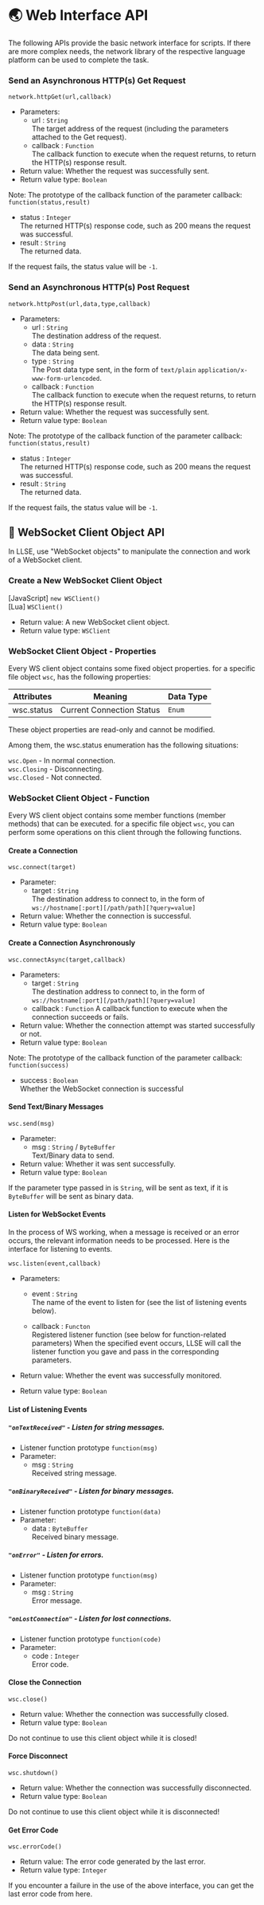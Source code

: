 # 🌏 Web Interface API

The following APIs provide the basic network interface for scripts.
If there are more complex needs, the network library of the respective language platform can be used to complete the task.

### Send an Asynchronous HTTP(s) Get Request  

`network.httpGet(url,callback)`

- Parameters: 
  - url : `String`  
    The target address of the request (including the parameters attached to the Get request).
  - callback : `Function`  
    The callback function to execute when the request returns, to return the HTTP(s) response result.
- Return value: Whether the request was successfully sent.
- Return value type: `Boolean`

Note: The prototype of the callback function of the parameter callback: `function(status,result)`  

- status : `Integer`    
  The returned HTTP(s) response code, such as 200 means the request was successful.
- result : `String`  
  The returned data.

If the request fails, the status value will be `-1`. 



### Send an Asynchronous HTTP(s) Post Request  

`network.httpPost(url,data,type,callback)`

- Parameters: 
  - url : `String`  
    The destination address of the request.
  - data : `String`  
    The data being sent.
  - type : `String`  
    The Post data type sent, in the form of `text/plain` `application/x-www-form-urlencoded`.
  - callback : `Function`  
    The callback function to execute when the request returns, to return the HTTP(s) response result.
- Return value: Whether the request was successfully sent.
- Return value type: `Boolean`

Note: The prototype of the callback function of the parameter callback: `function(status,result)`  

- status : `Integer`    
  The returned HTTP(s) response code, such as 200 means the request was successful.
- result : `String`  
  The returned data.

If the request fails, the status value will be `-1`.



## 🔌 WebSocket Client Object API

In LLSE, use "WebSocket objects" to manipulate the connection and work of a WebSocket client.

### Create a New WebSocket Client Object 

[JavaScript] `new WSClient()`  
[Lua] `WSClient()`

- Return value: A new WebSocket client object.
- Return value type: `WSClient`



### WebSocket Client Object - Properties

Every WS client object contains some fixed object properties. for a specific file object `wsc`, has the following properties:

| Attributes | Meaning                   | Data Type |
| ---------- | ------------------------- | --------- |
| wsc.status | Current Connection Status | `Enum`    |

These object properties are read-only and cannot be modified.

Among them, the wsc.status enumeration has the following situations:

`wsc.Open` - In normal connection.  
`wsc.Closing` - Disconnecting.  
`wsc.Closed` - Not connected.



### WebSocket Client Object - Function

Every WS client object contains some member functions (member methods) that can be executed. for a specific file object `wsc`, you can perform some operations on this client through the following functions.

#### Create a Connection

`wsc.connect(target)`

- Parameter: 
  - target : `String`  
    The destination address to connect to, in the form of `ws://hostname[:port][/path/path][?query=value]`
- Return value: Whether the connection is successful.
- Return value type: `Boolean` 



#### Create a Connection Asynchronously

`wsc.connectAsync(target,callback)`

- Parameters: 
  - target : `String`  
    The destination address to connect to, in the form of `ws://hostname[:port][/path/path][?query=value]`
  - callback : `Function`
    A callback function to execute when the connection succeeds or fails.
- Return value: Whether the connection attempt was started successfully or not.
- Return value type: `Boolean` 

Note: The prototype of the callback function of the parameter callback: `function(success)`  

- success : `Boolean`    
  Whether the WebSocket connection is successful 



#### Send Text/Binary Messages

`wsc.send(msg)`

- Parameter: 
  - msg : `String` / `ByteBuffer`  
    Text/Binary data to send.
- Return value: Whether it was sent successfully.
- Return value type: `Boolean` 

If the parameter type passed in is `String`, will be sent as text, if it is `ByteBuffer` will be sent as binary data.



#### Listen for WebSocket Events 

In the process of WS working, when a message is received or an error occurs, the relevant information needs to be processed. Here is the interface for listening to events.

`wsc.listen(event,callback)`

- Parameters: 

  - event : `String`  
    The name of the event to listen for (see the list of listening events below).

  - callback : `Functon`  
    Registered listener function (see below for function-related parameters)
    When the specified event occurs, LLSE will call the listener function you gave and pass in the corresponding parameters.
- Return value: Whether the event was successfully monitored.
- Return value type: `Boolean` 



#### List of Listening Events

##### `"onTextReceived"` - Listen for string messages.

- Listener function prototype
  `function(msg)`
- Parameter: 
  - msg : `String`  
    Received string message.

##### `"onBinaryReceived"` - Listen for binary messages.

- Listener function prototype 
  `function(data)`
- Parameter: 
  - data : `ByteBuffer`  
    Received binary message.

##### `"onError"` - Listen for errors.

- Listener function prototype 
  `function(msg)`
- Parameter: 
  - msg : `String`  
    Error message.

##### `"onLostConnection"` - Listen for lost connections.

- Listener function prototype 
  `function(code)`
- Parameter: 
  - code : `Integer`  
    Error code.



#### Close the Connection

`wsc.close()`

- Return value: Whether the connection was successfully closed.
- Return value type: `Boolean` 

Do not continue to use this client object while it is closed!



#### Force Disconnect

`wsc.shutdown()`

- Return value: Whether the connection was successfully disconnected.
- Return value type: `Boolean` 

Do not continue to use this client object while it is disconnected!



#### Get Error Code

`wsc.errorCode()`

- Return value: The error code generated by the last error.
- Return value type: `Integer`

If you encounter a failure in the use of the above interface, you can get the last error code from here.
